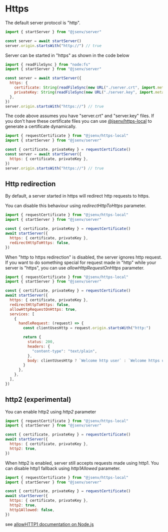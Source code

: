 # Https

The default server protocol is "http".

```js
import { startServer } from "@jsenv/server"

const server = await startServer()
server.origin.startsWith("http://") // true
```

Server can be started in "https" as shown in the code below

```js
import { readFileSync } from "node:fs"
import { startServer } from "@jsenv/server"

const server = await startServer({
  https: {
    certificate: String(readFileSync(new URL("./server.crt", import.meta.url)),
    privateKey: String(readFileSync(new URL("./server.key", import.meta.url)),
  },
})
server.origin.startsWith("https://") // true
```

The code above assumes you have "server.crt" and "server.key" files.
If you don't have these certificate files you can use [@jsenv/https-local](https://github.com/jsenv/https-local#https-local---)
to generate a certificate dynamically.

```js
import { requestCertificate } from "@jsenv/https-local"
import { startServer } from "@jsenv/server"

const { certificate, privateKey } = requestCertificate()
const server = await startServer({
  https: { certificate, privateKey },
})
server.origin.startsWith("https://") // true
```

## Http redirection

By default, a server started in https will redirect http requests to https.

You can disable this behaviour using _redirectHttpToHttps_ parameter.

```js
import { requestCertificate } from "@jsenv/https-local"
import { startServer } from "@jsenv/server"

const { certificate, privateKey } = requestCertificate()
await startServer({
  https: { certificate, privateKey },
  redirectHttpToHttps: false,
})
```

When "http to https redirection" is disabled, the server ignores http request. If you want to do something special for request made in "http" while your server is "https", you can use _allowHttpRequestOnHttps_ parameter.

```js
import { requestCertificate } from "@jsenv/https-local"
import { startServer } from "@jsenv/server"

const { certificate, privateKey } = requestCertificate()
await startServer({
  https: { certificate, privateKey },
  redirectHttpToHttps: false,
  allowHttpRequestOnHttps: true,
  services: [
    {
      handleRequest: (request) => {
        const clientUsesHttp = request.origin.startsWith("http:")

        return {
          status: 200,
          headers: {
            "content-type": "text/plain",
          },
          body: clientUsesHttp ? `Welcome http user` : `Welcome https user`,
        }
      },
    },
  ],
})
```

## http2 (experimental)

You can enable http2 using _http2_ parameter

```js
import { requestCertificate } from "@jsenv/https-local"
import { startServer } from "@jsenv/server"

const { certificate, privateKey } = requestCertificate()
await startServer({
  https: { certificate, privateKey },
  http2: true,
})
```

When http2 is enabled, server still accepts requests made using http1.
You can disable http1 fallback using _http1Allowed_ parameter.

```js
import { requestCertificate } from "@jsenv/https-local"
import { startServer } from "@jsenv/server"

const { certificate, privateKey } = requestCertificate()
await startServer({
  https: { certificate, privateKey },
  http2: true,
  http1Allowed: false,
})
```

see [allowHTTP1 documentation on Node.js](https://nodejs.org/dist/latest-v13.x/docs/api/http2.html#http2_http2_createsecureserver_options_onrequesthandler)
